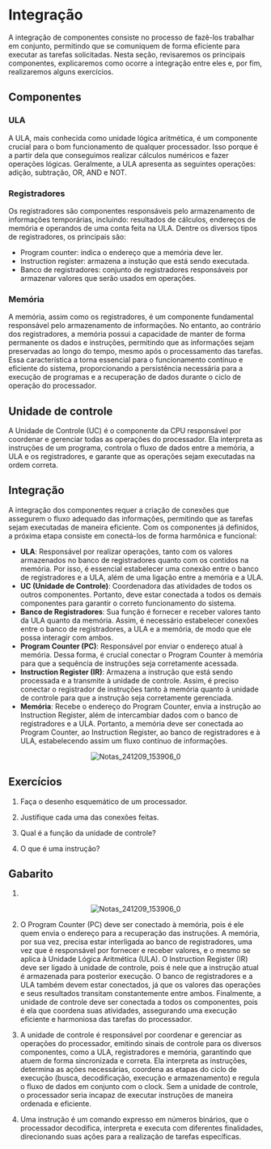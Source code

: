 # Integração

A integração de componentes consiste no processo de fazê-los trabalhar em conjunto, permitindo que se comuniquem de forma eficiente para executar as tarefas solicitadas. Nesta seção, revisaremos os principais componentes, explicaremos como ocorre a integração entre eles e, por fim, realizaremos alguns exercícios.

## Componentes

### ULA

A ULA, mais conhecida como unidade lógica aritmética, é um componente crucial para o bom funcionamento de qualquer processador. Isso porque é a partir dela que conseguimos realizar cálculos numéricos e fazer operações lógicas. Geralmente, a ULA apresenta as seguintes operações: adição, subtração, OR, AND e NOT.

### Registradores

Os registradores são componentes responsáveis pelo armazenamento de informações temporárias, incluindo: resultados de cálculos, endereços de memória e operandos de uma conta feita na ULA. Dentre os diversos tipos de registradores, os principais são:
  * Program counter: indica o endereço que a memória deve ler.
  * Instruction register: armazena a instução que está sendo executada.
  * Banco de registradores: conjunto de registradores responsáveis por armazenar valores que serão usados em operações.

### Memória

A memória, assim como os registradores, é um componente fundamental responsável pelo armazenamento de informações. No entanto, ao contrário dos registradores, a memória possui a capacidade de manter de forma permanente os dados e instruções, permitindo que as informações sejam preservadas ao longo do tempo, mesmo após o processamento das tarefas. Essa característica a torna essencial para o funcionamento contínuo e eficiente do sistema, proporcionando a persistência necessária para a execução de programas e a recuperação de dados durante o ciclo de operação do processador.

## Unidade de controle

A Unidade de Controle (UC) é o componente da CPU responsável por coordenar e gerenciar todas as operações do processador. Ela interpreta as instruções de um programa, controla o fluxo de dados entre a memória, a ULA e os registradores, e garante que as operações sejam executadas na ordem correta.

## Integração

A integração dos componentes requer a criação de conexões que assegurem o fluxo adequado das informações, permitindo que as tarefas sejam executadas de maneira eficiente. Com os componentes já definidos, a próxima etapa consiste em conectá-los de forma harmônica e funcional:
  * **ULA**: Responsável por realizar operações, tanto com os valores armazenados no banco de registradores quanto com os contidos na memória. Por isso, é essencial estabelecer uma conexão entre o banco de registradores e a ULA, além de uma ligação entre a memória e a ULA.
  * **UC (Unidade de Controle)**: Coordenadora das atividades de todos os outros componentes. Portanto, deve estar conectada a todos os demais componentes para garantir o correto funcionamento do sistema.
  * **Banco de Registradores**: Sua função é fornecer e receber valores tanto da ULA quanto da memória. Assim, é necessário estabelecer conexões entre o banco de registradores, a ULA e a memória, de modo que ele possa interagir com ambos.
  * **Program Counter (PC)**: Responsável por enviar o endereço atual à memória. Dessa forma, é crucial conectar o Program Counter à memória para que a sequência de instruções seja corretamente acessada.
  * **Instruction Register (IR)**: Armazena a instrução que está sendo processada e a transmite à unidade de controle. Assim, é preciso conectar o registrador de instruções tanto à memória quanto à unidade de controle para que a instrução seja corretamente gerenciada.
  * **Memória**: Recebe o endereço do Program Counter, envia a instrução ao Instruction Register, além de intercambiar dados com o banco de registradores e a ULA. Portanto, a memória deve ser conectada ao Program Counter, ao Instruction Register, ao banco de registradores e à ULA, estabelecendo assim um fluxo contínuo de informações.


<div style="text-align:center">

![Notas_241209_153906_0](https://github.com/user-attachments/assets/425b4846-b6dc-433a-8b5a-8edb57407e10)
 
</div>

## Exercícios

1) Faça o desenho esquemático de um processador.

2) Justifique cada uma das conexões feitas.

3) Qual é a função da unidade de controle?

4) O que é uma instrução?

## Gabarito

1)
<div style="text-align:center">
 
![Notas_241209_153906_0](https://github.com/user-attachments/assets/425b4846-b6dc-433a-8b5a-8edb57407e10)

</div>
   
2) O Program Counter (PC) deve ser conectado à memória, pois é ele quem envia o endereço para a recuperação das instruções. A memória, por sua vez, precisa estar interligada ao banco de registradores, uma vez que é responsável por fornecer e receber valores, e o mesmo se aplica à Unidade Lógica Aritmética (ULA). O Instruction Register (IR) deve ser ligado à unidade de controle, pois é nele que a instrução atual é armazenada para posterior execução. O banco de registradores e a ULA também devem estar conectados, já que os valores das operações e seus resultados transitam constantemente entre ambos. Finalmente, a unidade de controle deve ser conectada a todos os componentes, pois é ela que coordena suas atividades, assegurando uma execução eficiente e harmoniosa das tarefas do processador.

3) A unidade de controle é responsável por coordenar e gerenciar as operações do processador, emitindo sinais de controle para os diversos componentes, como a ULA, registradores e memória, garantindo que atuem de forma sincronizada e correta. Ela interpreta as instruções, determina as ações necessárias, coordena as etapas do ciclo de execução (busca, decodificação, execução e armazenamento) e regula o fluxo de dados em conjunto com o clock. Sem a unidade de controle, o processador seria incapaz de executar instruções de maneira ordenada e eficiente.
   
4) Uma instrução é um comando expresso em números binários, que o processador decodifica, interpreta e executa com diferentes finalidades, direcionando suas ações para a realização de tarefas específicas.

